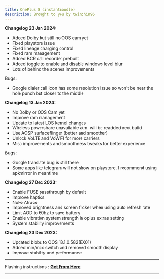 ```yaml
---
title: OnePlus 8 (instantnoodle)
description: Brought to you by twinchin96
---
```


<b>Changelog 23 Jan 2024:</b>
- Added Dolby but still no OOS cam yet
- Fixed playstore issue
- Fixed lineage charging control
- Fixed ram management
- Added BCR call recorder prebuilt
- Added toggle to enable and disable windows level blur
- Lots of behind the scenes improvements

Bugs: 
- Google dialer call icon has some resolution issue so won't be near the hole punch but closer to the middle

<b>Changelog 13 Jan 2024:</b>
- No Dolby or OOS Cam yet
- Improve ram management
- Update to latest LOS kernel changes
- Wireless powershare unavailable atm. will be readded next build
- Use AOSP surfaceflinger (better and smoother)
- Unlock VoLTE and VoWIFI for more carriers
- Misc improvements and smoothness tweaks for better experience

Bugs:
- Google translate bug is still there
- Some apps like telegram will not show on playstore. I recommend using apkmirror in meantime

<b>Changelog 27 Dec 2023:</b>
- Enable FUSE passthrough by default
- Improve haptics
- Nuke Atrace
- Improved brightness and screen flicker when using auto refresh rate
- Limit AOD to 60hz to save battery
- Enable vibration system strength in oplus extras setting
- System stability improvements

<b>Changelog 23 Dec 2023:</b>
- Updated blobs to OOS 13.1.0.582(EX01)
- Added min/max switch and removed smooth display
- Improve stability and performance

----
Flashing instructions : [**Get From Here**](instantnoodle_inst.md)

----
